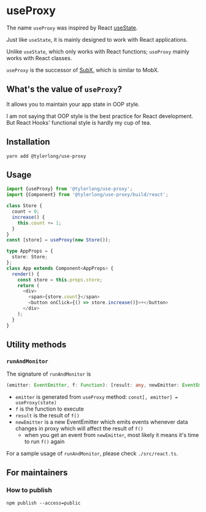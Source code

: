 # useProxy

The name `useProxy` was inspired by React [useState](https://reactjs.org/docs/hooks-state.html).

Just like `useState`, it is mainly designed to work with React applications. 

Unlike `useState`, which only works with React functions; `useProxy` mainly works with React classes.

`useProxy` is the successor of [SubX](https://github.com/tylerlong/subx), which is similar to MobX.


## What's the value of `useProxy`?

It allows you to maintain your app state in OOP style. 

I am not saying that OOP style is the best practice for React development. 
But React Hooks' functional style is hardly my cup of tea.


## Installation

```
yarn add @tylerlong/use-proxy
```


## Usage

```ts
import {useProxy} from '@tylerlong/use-proxy';
import {Component} from '@tylerlong/use-proxy/build/react';

class Store {
  count = 0;
  increase() {
    this.count += 1;
  }
}
const [store] = useProxy(new Store());

type AppProps = {
  store: Store;
};
class App extends Component<AppProps> {
  render() {
    const store = this.props.store;
    return (
      <div>
        <span>{store.count}</span>
        <button onClick={() => store.increase()}>+</button>
      </div>
    );
  }
}
```

## Utility methods

### `runAndMonitor`

The signature of `runAndMonitor` is

```ts
(emitter: EventEmitter, f: Function): [result: any, newEmitter: EventEmitter]
```

- `emitter` is generated from `useProxy` method: `const[, emitter] = useProxy(state)`
- `f` is the function to execute
- `result` is the result of `f()`
- `newEmitter` is a new EventEmitter which emits events whenever data changes in proxy which will affect the result of `f()`
  - when you get an event from `newEmitter`, most likely it means it's time to run `f()` again

For a sample usage of `runAndMonitor`, please check `./src/react.ts`.


## For maintainers

### How to publish

```
npm publish --access=public
```
